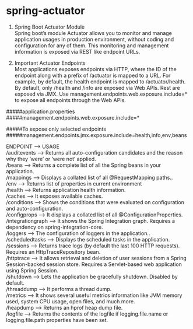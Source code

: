 # spring-actuator

1. Spring Boot Actuator Module
<br/>Spring boot’s module Actuator allows you to monitor and manage application usages in production environment, without coding and configuration for any of them. 
This monitoring and management information is exposed via REST like endpoint URLs.

2. Important Actuator Endpoints
<br/>Most applications exposes endpoints via HTTP, where the ID of the endpoint along with a prefix of /actuator is mapped to a URL. 
For example, by default, the health endpoint is mapped to /actuator/health.
By default, only /health and /info are exposed via Web APIs. Rest are exposed via JMX. Use management.endpoints.web.exposure.include=* to expose all endpoints through the Web APIs.

#####application.properties
#####management.endpoints.web.exposure.include=*
 
#####To expose only selected endpoints
#####management.endpoints.jmx.exposure.include=health,info,env,beans
<br/>

ENDPOINT --> USAGE
<br/>/auditevents --> Returns all auto-configuration candidates and the reason why they ‘were’ or ‘were not’ applied.
<br/>/beans --> Returns a complete list of all the Spring beans in your application.
<br/>/mappings --> Displays a collated list of all @RequestMapping paths..
<br/>/env --> Returns list of properties in current environment
<br/>/health --> Returns application health information.
<br/>/caches --> It exposes available caches.
<br/>/conditions --> Shows the conditions that were evaluated on configuration and auto-configuration.
<br/>/configprops --> It displays a collated list of all @ConfigurationProperties.
<br/>/integrationgraph --> It shows the Spring Integration graph. Requires a dependency on spring-integration-core.
<br/>/loggers --> The configuration of loggers in the application..
<br/>/scheduledtasks --> Displays the scheduled tasks in the application.
<br/>/sessions --> Returns trace logs (by default the last 100 HTTP requests). Requires an HttpTraceRepository bean.
<br/>/httptrace --> It allows retrieval and deletion of user sessions from a Spring Session-backed session store. Requires a Servlet-based web application using Spring Session.
<br/>/shutdown --> Lets the application be gracefully shutdown. Disabled by default.
<br/>/threaddump --> It performs a thread dump.
<br/>/metrics --> It shows several useful metrics information like JVM memory used, system CPU usage, open files, and much more.
<br/>/heapdump --> Returns an hprof heap dump file.
<br/>/logfile --> Returns the contents of the logfile if logging.file.name or logging.file.path properties have been set.